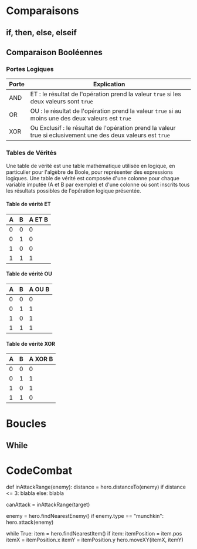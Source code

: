 <!-- TITLE: Python - Scripts -->
<!-- SUBTITLE: A quick summary of Scripts -->

# Comparaisons
## if, then, else, elseif
	

## Comparaison Booléennes
### Portes Logiques

| Porte | Explication                                                                                                   |
| ----- | ------------------------------------------------------------------------------------------------------------- |
| AND   | ET : le résultat de l'opération prend la valeur `true` si les deux valeurs sont `true`                        |
| OR    | OU : le résultat de l'opération prend la valeur `true` si au moins une des deux valeurs est `true`            |
| XOR   | Ou Exclusif : le résultat de l'opération prend la valeur true si eclusivement une des deux valeurs est `true` |

### Tables de Vérités
Une table de vérité est une table mathématique utilisée en logique, en particulier pour  l'algèbre de Boole, pour représenter des expressions logiques.
Une table de vérité est composée d'une colonne pour chaque variable imputée (A et B par exemple) et d'une colonne où sont inscrits tous les résultats possibles de l'opération logique présentée.

#### Table de vérité ET

   | A   | B   | A ET B |
   | --- | --- | ------ |
   | 0   | 0   | 0      |
   | 0   | 1   | 0      |
   | 1   | 0   | 0      |
   | 1   | 1   | 1      |


#### Table de vérité OU
	 
| A   | B   | A OU B |
| --- | --- | ------ |
| 0   | 0   | 0      |
| 0   | 1   | 1      |
| 1   | 0   | 1      |
| 1   | 1   | 1      |

#### Table de vérité XOR

| A   | B   | A XOR B |
| --- | --- | ------- |
| 0   | 0   | 0       |
| 0   | 1   | 1       |
| 1   | 0   | 1       |
| 1   | 1   | 0       |

# Boucles
## While





# CodeCombat
def inAttackRange(enemy):
	distance = hero.distanceTo(enemy)
	if distance <= 3:
		blabla
	else:
		blabla
		
canAttack = inAttackRange(target)

enemy = hero.findNearestEnemy()
if enemy.type == "munchkin":
	hero.attack(enemy)

while True:
	item = hero.findNearestItem()
	if item:
		itemPosition = item.pos
		itemX = itemPosition.x
		itemY = itemPosition.y
		hero.moveXY(itemX, itemY)






